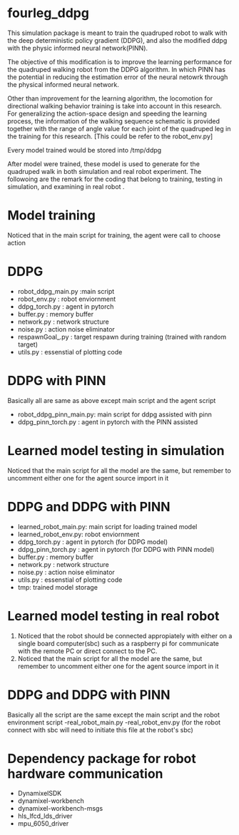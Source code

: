 # fourleg_ddpg

This simulation package is meant to train the quadruped robot to walk with the deep deterministic policy gradient (DDPG), 
and also the modified ddpg with the physic informed neural network(PINN).

The objective of this modification is to improve the learning performance for the quadruped walking robot from the DDPG algorithm.
In which PINN has the potential in reducing the estimation error of the neural netowrk through the physical informed neural network.

Other than improvement for the learning algorithm, the locomotion for directional walking behavior training is take into account in this research.
For generalizing the action-space design and speeding the learning process, the information of the walking sequence schematic is provided together with the range of angle value for each joint of the quadruped leg in the training for this research. [This could be refer to the robot_env.py]

Every model trained would be stored into /tmp/ddpg

After model were trained, these model is used to generate for the quadruped walk in both simulation and real robot experiment.
The followoing are the remark for the coding that belong to training, testing in simulation, and examining in real robot .

# Model training
Noticed that in the main script for training, the agent were call to choose action
# DDPG
- robot_ddpg_main.py :main script
- robot_env.py : robot enviornment
- ddpg_torch.py : agent in pytorch
- buffer.py : memory buffer
- network.py : network structure 
- noise.py : action noise eliminator
- respawnGoal_.py : target respawn during training (trained with random target)
- utils.py : essenstial of plotting code

# DDPG with PINN
Basically all are same as above except main script and the agent script
- robot_ddpg_pinn_main.py: main script for ddpg assisted with pinn
- ddpg_pinn_torch.py : agent in pytorch with the PINN assisted

# Learned model testing in simulation
Noticed that the main script for all the model are the same, but remember to uncomment either one for the agent source import in it 
# DDPG and DDPG with PINN
- learned_robot_main.py: main script for loading trained model
- learned_robot_env.py: robot enviornment
- ddpg_torch.py : agent in pytorch (for DDPG model)
- ddpg_pinn_torch.py : agent in pytorch (for DDPG with PINN model)
- buffer.py : memory buffer
- network.py : network structure 
- noise.py : action noise eliminator
- utils.py : essenstial of plotting code
- tmp: trained model storage

# Learned model testing in real robot
1. Noticed that the robot should be connected appropiately with either on a single board computer(sbc) such as a raspberry pi for communicate with the remote PC or direct connect to the PC.
2. Noticed that the main script for all the model are the same, but remember to uncomment either one for the agent source import in it 
# DDPG and DDPG with PINN
Basically all the script are the same except the main script and the robot environment script 
-real_robot_main.py
-real_robot_env.py (for the robot connect with sbc will need to initiate this file at the robot's sbc)

# Dependency package for robot hardware communication
- DynamixelSDK
- dynamixel-workbench
- dynamixel-workbench-msgs
- hls_lfcd_lds_driver
- mpu_6050_driver



